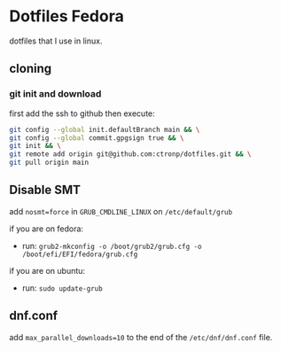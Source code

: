 # Dotfiles Fedora

dotfiles that I use in linux.

## cloning

### git init and download

first add the ssh to github then execute:

```bash
git config --global init.defaultBranch main && \
git config --global commit.gpgsign true && \
git init && \
git remote add origin git@github.com:ctronp/dotfiles.git && \
git pull origin main
```

## Disable SMT

add ```nosmt=force``` in ```GRUB_CMDLINE_LINUX```
 on ```/etc/default/grub```


if you are on fedora:
- run: ```grub2-mkconfig -o /boot/grub2/grub.cfg -o /boot/efi/EFI/fedora/grub.cfg```

if you are on ubuntu:
- run: ```sudo update-grub```


## dnf.conf

add ```max_parallel_downloads=10``` to the end of the ```/etc/dnf/dnf.conf``` file.
